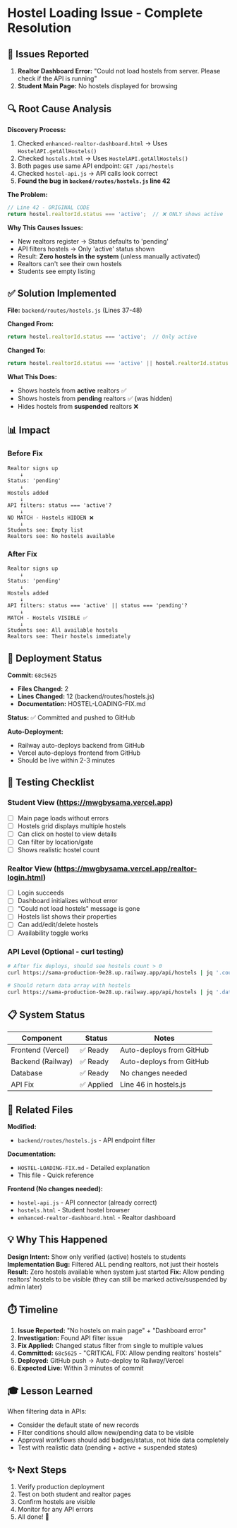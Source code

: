 # Hostel Loading Issue - Complete Resolution

## 🎯 Issues Reported

1. **Realtor Dashboard Error:** "Could not load hostels from server. Please check if the API is running"
2. **Student Main Page:** No hostels displayed for browsing

## 🔍 Root Cause Analysis

**Discovery Process:**
1. Checked `enhanced-realtor-dashboard.html` → Uses `HostelAPI.getAllHostels()`
2. Checked `hostels.html` → Uses `HostelAPI.getAllHostels()`
3. Both pages use same API endpoint: `GET /api/hostels`
4. Checked `hostel-api.js` → API calls look correct
5. **Found the bug in `backend/routes/hostels.js` line 42**

**The Problem:**
```javascript
// Line 42 - ORIGINAL CODE
return hostel.realtorId.status === 'active';  // ❌ ONLY shows active
```

**Why This Causes Issues:**
- New realtors register → Status defaults to 'pending'
- API filters hostels → Only 'active' status shown
- Result: **Zero hostels in the system** (unless manually activated)
- Realtors can't see their own hostels
- Students see empty listing

## ✅ Solution Implemented

**File:** `backend/routes/hostels.js` (Lines 37-48)

**Changed From:**
```javascript
return hostel.realtorId.status === 'active';  // Only active
```

**Changed To:**
```javascript
return hostel.realtorId.status === 'active' || hostel.realtorId.status === 'pending';
```

**What This Does:**
- Shows hostels from **active** realtors ✅
- Shows hostels from **pending** realtors ✅ (was hidden)
- Hides hostels from **suspended** realtors ❌

## 📊 Impact

### Before Fix
```
Realtor signs up
    ↓
Status: 'pending'
    ↓
Hostels added
    ↓
API filters: status === 'active'?
    ↓
NO MATCH - Hostels HIDDEN ❌
    ↓
Students see: Empty list
Realtors see: No hostels available
```

### After Fix
```
Realtor signs up
    ↓
Status: 'pending'
    ↓
Hostels added
    ↓
API filters: status === 'active' || status === 'pending'?
    ↓
MATCH - Hostels VISIBLE ✅
    ↓
Students see: All available hostels
Realtors see: Their hostels immediately
```

## 🚀 Deployment Status

**Commit:** `68c5625`
- **Files Changed:** 2
- **Lines Changed:** 12 (backend/routes/hostels.js)
- **Documentation:** HOSTEL-LOADING-FIX.md

**Status:** ✅ Committed and pushed to GitHub

**Auto-Deployment:**
- Railway auto-deploys backend from GitHub
- Vercel auto-deploys frontend from GitHub
- Should be live within 2-3 minutes

## 📱 Testing Checklist

### Student View (https://mwgbysama.vercel.app)
- [ ] Main page loads without errors
- [ ] Hostels grid displays multiple hostels
- [ ] Can click on hostel to view details
- [ ] Can filter by location/gate
- [ ] Shows realistic hostel count

### Realtor View (https://mwgbysama.vercel.app/realtor-login.html)
- [ ] Login succeeds
- [ ] Dashboard initializes without error
- [ ] "Could not load hostels" message is gone
- [ ] Hostels list shows their properties
- [ ] Can add/edit/delete hostels
- [ ] Availability toggle works

### API Level (Optional - curl testing)
```bash
# After fix deploys, should see hostels count > 0
curl https://sama-production-9e28.up.railway.app/api/hostels | jq '.count'

# Should return data array with hostels
curl https://sama-production-9e28.up.railway.app/api/hostels | jq '.data | length'
```

## 📋 System Status

| Component | Status | Notes |
|-----------|--------|-------|
| Frontend (Vercel) | ✅ Ready | Auto-deploys from GitHub |
| Backend (Railway) | ✅ Ready | Auto-deploys from GitHub |
| Database | ✅ Ready | No changes needed |
| API Fix | ✅ Applied | Line 46 in hostels.js |

## 🔗 Related Files

**Modified:**
- `backend/routes/hostels.js` - API endpoint filter

**Documentation:**
- `HOSTEL-LOADING-FIX.md` - Detailed explanation
- This file - Quick reference

**Frontend (No changes needed):**
- `hostel-api.js` - API connector (already correct)
- `hostels.html` - Student hostel browser
- `enhanced-realtor-dashboard.html` - Realtor dashboard

## 💡 Why This Happened

**Design Intent:** Show only verified (active) hostels to students
**Implementation Bug:** Filtered ALL pending realtors, not just their hostels
**Result:** Zero hostels available when system just started
**Fix:** Allow pending realtors' hostels to be visible (they can still be marked active/suspended by admin later)

## ⏱️ Timeline

1. **Issue Reported:** "No hostels on main page" + "Dashboard error"
2. **Investigation:** Found API filter issue
3. **Fix Applied:** Changed status filter from single to multiple values
4. **Committed:** `68c5625` - "CRITICAL FIX: Allow pending realtors' hostels"
5. **Deployed:** GitHub push → Auto-deploy to Railway/Vercel
6. **Expected Live:** Within 3 minutes of commit

## 🎓 Lesson Learned

When filtering data in APIs:
- Consider the default state of new records
- Filter conditions should allow new/pending data to be visible
- Approval workflows should add badges/status, not hide data completely
- Test with realistic data (pending + active + suspended states)

## ✨ Next Steps

1. Verify production deployment
2. Test on both student and realtor pages
3. Confirm hostels are visible
4. Monitor for any API errors
5. All done! 🎉
